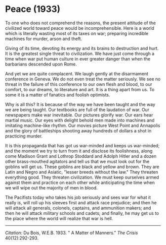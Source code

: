 # Peace (1933)

To one who does not comprehend the reasons, the present attitude of the civilized world toward peace would be incomprehensible. Here is a world which is literally wasting most of its taxes on war; preparing incredible machines for murder, arson and theft.

 Giving of its time, devoting its energy and its brains to destruction and hurt. It is the greatest single threat to civilization. We have just come through a time when war put human culture in ever greater danger than when the barbarians descended upon Rome.

And yet we are quite complacent. We laugh gently at the disarmament conference in Geneva. We do not even treat the matter seriously. We see no threat in the failure of this conference to our own flesh and blood, to our comfort, to our dreams, to literature and art. It is a thing apart from us. To some it is a matter of fanatics and foolish optimists.

Why is all this? It is because of the way we have been taught and the way we are being taught. Our textbooks are full of the laudation of war. Our newspapers make war inevitable. Our pictures glorify war. Our ears hear martial music. Our eyes with delight behold men made into machines and imitating machine-like rhythm. Our movies picture West Point and Annapolis and the glory of battleships shooting away hundreds of dollars a shot in practicing murder.

It is this propaganda that has got us war-minded and keeps us war-minded; and the moment we try to turn from it and disclose its foolishness, along come Madison Grant and Lothrop Stoddard and Adolph Hitler and a dozen other brass-mouthed agitators and tell us that we must look out for the goblins will get us. These goblins are black and yellow and brown. They are Latin and Negro and Asiatic, "lesser breeds without the law." They threaten everything good. They threaten civilization. We must keep ourselves armed against them and practice on each other while anticipating the time when we will wipe out the majority of men in blood.

The Pacifists today who takes his job seriously and sees war for what it really is, will roll up his sleeves first and attack race prejudice; and then he will attack all generals, colonels, captains, and ammunition makers; and then he will attack military schools and cadets; and finally, he may get us to the place where the world will realize that war is hell.
_________________
*Citation:* Du Bois, W.E.B. 1933. " A Matter of Manners." *The Crisis* 40(12):292-293.